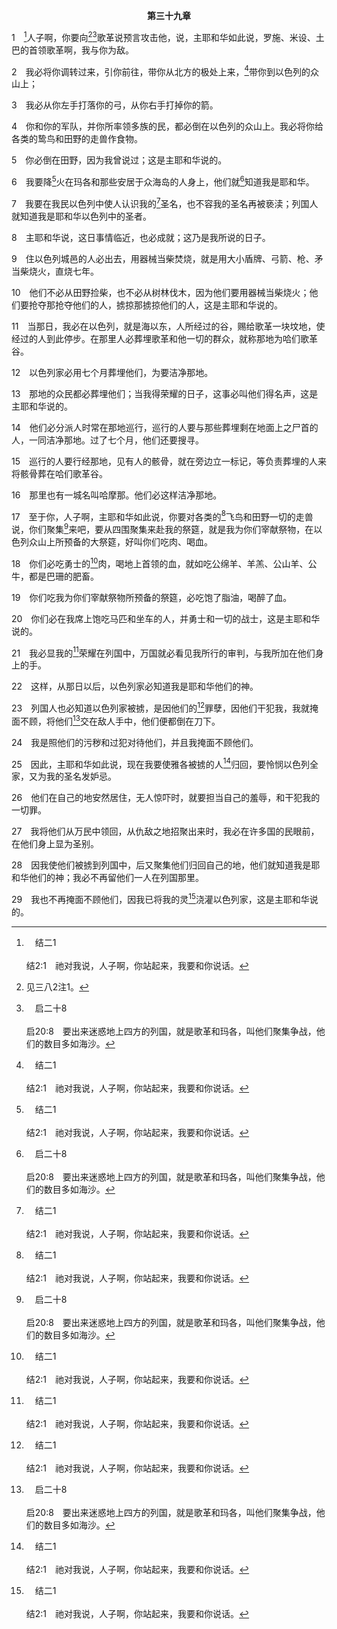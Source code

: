 <p style="text-align:center;font-weight:bold;">第三十九章</p>

1　[^a]人子啊，你要向[^1][^b]歌革说预言攻击他，说，主耶和华如此说，罗施、米设、土巴的首领歌革啊，我与你为敌。

[^1]:见三八2注1。

[^a]:　结二1<br><br>结2:1　祂对我说，人子啊，你站起来，我要和你说话。

[^b]:　启二十8<br><br>启20:8　要出来迷惑地上四方的列国，就是歌革和玛各，叫他们聚集争战，他们的数目多如海沙。

2　我必将你调转过来，引你前往，带你从北方的极处上来，[^a]带你到以色列的众山上；

[^a]:　参启二十8<br><br>启20:8　要出来迷惑地上四方的列国，就是歌革和玛各，叫他们聚集争战，他们的数目多如海沙。

3　我必从你左手打落你的弓，从你右手打掉你的箭。

4　你和你的军队，并你所率领多族的民，都必倒在以色列的众山上。我必将你给各类的鸷鸟和田野的走兽作食物。

5　你必倒在田野，因为我曾说过；这是主耶和华说的。

6　我要降[^a]火在玛各和那些安居于众海岛的人身上，他们就[^b]知道我是耶和华。

[^a]:　结三八22；启二十9；摩一4<br><br>结38:22　我必用瘟疫和流血的事审判他；我也必将暴雨、大雹、火与硫磺，降在他和他的军队，并他所率领多族的民身上。<br><br>启20:9　他们上来遍满了全地，围住圣徒的营，与蒙爱的城，就有火从天降下，烧灭了他们。<br><br>摩1:4　我却要降火在哈薛的家中，烧灭便哈达的宫殿。

[^b]:　结六7<br><br>结6:7　被杀的人必倒在你们中间，你们就知道我是耶和华。

7　我要在我民以色列中使人认识我的[^a]圣名，也不容我的圣名再被亵渎；列国人就知道我是耶和华以色列中的圣者。

[^a]:　结三八16；23<br><br>结38:16　歌革啊，你必上来攻击我的民以色列，如密云遮盖那地。末后的日子，我必带你来攻击我的地，好叫列国的人，到我在他们眼前，在你身上显为圣别的时候，得以认识我。<br><br>结38:23　我必显为大，显为圣别，在多国人的眼前让人认识，他们就知道我是耶和华。

8　主耶和华说，这日事情临近，也必成就；这乃是我所说的日子。

9　住以色列城邑的人必出去，用器械当柴焚烧，就是用大小盾牌、弓箭、枪、矛当柴烧火，直烧七年。

10　他们不必从田野捡柴，也不必从树林伐木，因为他们要用器械当柴烧火；他们要抢夺那抢夺他们的人，掳掠那掳掠他们的人，这是主耶和华说的。

11　当那日，我必在以色列，就是海以东，人所经过的谷，赐给歌革一块坟地，使经过的人到此停步。在那里人必葬埋歌革和他一切的群众，就称那地为哈们歌革谷。

12　以色列家必用七个月葬埋他们，为要洁净那地。

13　那地的众民都必葬埋他们；当我得荣耀的日子，这事必叫他们得名声，这是主耶和华说的。

14　他们必分派人时常在那地巡行，巡行的人要与那些葬埋剩在地面上之尸首的人，一同洁净那地。过了七个月，他们还要搜寻。

15　巡行的人要行经那地，见有人的骸骨，就在旁边立一标记，等负责葬埋的人来将骸骨葬在哈们歌革谷。

16　那里也有一城名叫哈摩那。他们必这样洁净那地。

17　至于你，人子啊，主耶和华如此说，你要对各类的[^a]飞鸟和田野一切的走兽说，你们聚集[^b]来吧，要从四围聚集来赴我的祭筵，就是我为你们宰献祭物，在以色列众山上所预备的大祭筵，好叫你们吃肉、喝血。

[^a]:　启十九17<br><br>启19:17　我又看见一位天使站在日头中，向天空顶点所有的飞鸟大声喊着说，你们来，聚集起来赴神的大筵席，

[^b]:　赛三四6；五六9；耶十二9；番一7<br><br>赛34:6　耶和华的刀满了血，是用脂油、用羊羔和公山羊的血，并用公绵羊腰子的脂油滋润的；因为耶和华在波斯拉有献祭的事，在以东地大行杀戮。<br><br>赛56:9　田野的兽，你们都来吞吃吧，林中的兽，你们也要如此。<br><br>耶12:9　我的产业，对于我岂是斑点的鸷鸟吗？鸷鸟岂在她四围攻击她吗？你们去聚集田野的百兽，带来吞吃吧。<br><br>番1:7　你要在主耶和华面前静默无声，因为耶和华的日子近了；耶和华已经预备祭物，将祂所召的分别为圣。

18　你们必吃勇士的[^a]肉，喝地上首领的血，就如吃公绵羊、羊羔、公山羊、公牛，都是巴珊的肥畜。

[^a]:　启十九18<br><br>启19:18　好吃君王的肉、将军的肉、壮士的肉、马和骑马者的肉，并一切自主的、为奴的以及大小人民的肉。

19　你们吃我为你们宰献祭物所预备的祭筵，必吃饱了脂油，喝醉了血。

20　你们必在我席上饱吃马匹和坐车的人，并勇士和一切的战士，这是主耶和华说的。

21　我必显我的[^a]荣耀在列国中，万国就必看见我所行的审判，与我所加在他们身上的手。

[^a]:　出十四4<br><br>出14:4　我要使法老的心刚硬，他要追赶他们，我便借着法老和他的全军荣耀我自己；埃及人就知道我是耶和华。于是以色列人这样行了。

22　这样，从那日以后，以色列家必知道我是耶和华他们的神。

23　列国人也必知道以色列家被掳，是因他们的[^a]罪孽，因他们干犯我，我就掩面不顾，将他们[^b]交在敌人手中，他们便都倒在刀下。

[^a]:　结三六18～20；23<br><br>结36:18　所以我因他们在那地上所流人的血，又因他们以偶像玷污那地，就把我的忿怒倾倒在他们身上。<br><br>结36:19　我将他们四散在列国，分散在列邦，按他们的行径和作为审判他们。<br><br>结36:20　他们到了所去的列国，就亵渎我的圣名；因为人谈论他们说，这些是耶和华的民，是从耶和华的地出来的。<br><br>结36:23　我要使我的大名显为圣别；这名在列国中已被亵渎，就是你们在他们中间所亵渎的。我在列国的人眼前，在你们身上显为圣别的时候，他们就知道我是耶和华；这是主耶和华说的。

[^b]:　利二六25；诗一〇六41；赛四二24<br><br>利26:25　我又要使刀剑临到你们，报复背约的仇；你们聚集在各城内，我要降瘟疫在你们中间，也必将你们交在仇敌的手中。<br><br>诗106:41　祂将他们交在外邦人的手里：恨他们的人就辖制他们，<br><br>赛42:24　谁曾将雅各交给掳掠的，将以色列交给抢夺的呢？岂不是耶和华，就是我们所得罪的那位吗？他们不肯遵行祂的道路，不听从祂的训诲；

24　我是照他们的污秽和过犯对待他们，并且我掩面不顾他们。

25　因此，主耶和华如此说，现在我要使雅各被掳的人[^a]归回，要怜悯以色列全家，又为我的圣名发妒忌。

[^a]:　耶三十3；18；结三四13；三六24<br><br>耶30:3　耶和华说，日子将到，我要使我的百姓以色列和犹大被掳的人归回，这是耶和华说的；我也要使他们回到我所赐给他们列祖之地，他们就得这地为业。<br><br>耶30:18　耶和华如此说，我必使雅各被掳去的帐棚归回，也必怜恤他的住处；城必重建在原旧的山冈上，宫殿也照原样有人居住。<br><br>结34:13　我必把他们从万民中领出来，从各国聚集他们，引导他们归回自己的地，也必在以色列山上，一切溪水旁边，在那地一切可居之处牧养他们。<br><br>结36:24　我必从列国收取你们，从列邦聚集你们，把你们带回自己的地。

26　他们在自己的地安然居住，无人惊吓时，就要担当自己的羞辱，和干犯我的一切罪。

27　我将他们从万民中领回，从仇敌之地招聚出来时，我必在许多国的民眼前，在他们身上显为圣别。

28　因我使他们被掳到列国中，后又聚集他们归回自己的地，他们就知道我是耶和华他们的神；我必不再留他们一人在列国那里。

29　我也不再掩面不顾他们，因我已将我的灵[^a]浇灌以色列家，这是主耶和华说的。

[^a]:　珥二28～32；亚十二10；徒二17<br><br>珥2:28　以后，我要将我的灵浇灌在一切属肉体的人身上；你们的儿女要说预言，你们的老年人要作异梦；你们的青年人要见异象。<br><br>珥2:29　在那些日子，我要将我的灵浇灌在我的奴仆和婢女身上。<br><br>珥2:30　在天上地上，我要显出奇事，有血、有火、有烟柱。<br><br>珥2:31　在耶和华大而可畏的日子来到以前，日头要变为黑暗，月亮要变为血。<br><br>珥2:32　那时，凡呼求耶和华名的，就必得救；因为照耶和华所说的，在锡安山、在耶路撒冷，必有逃脱的人，在余剩的人中，必有耶和华所召的。<br><br>亚12:10　我必将恩典和恳求的灵，浇灌大卫家和耶路撒冷的居民；他们必仰望我，就是他们所扎的；他们必为我哀号，如为丧独生子哀号，又为我痛哭，如为丧长子痛哭。<br><br>徒2:17　“神说，在末后的日子，我要将我的灵浇灌在一切属肉体的人身上；你们的儿女要说预言，你们的青年人要见异象，你们的老年人要作异梦。


